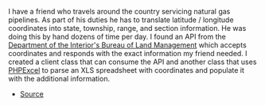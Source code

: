 I have a friend who travels around the country servicing natural gas pipelines.
As part of his duties he has to translate latitude / longitude coordinates into
state, township, range, and section information. He was doing this by hand
dozens of time per day. I found an API from the [Department of the Interior's
Bureau of Land Management][blm] which accepts coordinates and responds with the
exact information my friend needed. I created a client class that can consume
the API and another class that uses [PHPExcel][phpexcel] to parse an XLS
spreadsheet with coordinates and populate it with the additional information.

* [Source][source]

[source]: https://github.com/jcbwlkr/geocommunicator-client
[phpexcel]: http://phpexcel.codeplex.com/
[blm]: http://www.geocommunicator.gov/
